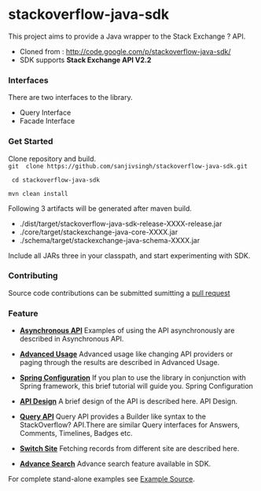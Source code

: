 stackoverflow-java-sdk
======================

This project aims to provide a Java wrapper to the Stack Exchange ? API.

* Cloned from : http://code.google.com/p/stackoverflow-java-sdk/
* SDK supports **Stack Exchange API V2.2**

### Interfaces
There are two interfaces to the library.

* Query Interface
* Facade Interface

### Get Started
Clone repository and build.  
   `git  clone https://github.com/sanjivsingh/stackoverflow-java-sdk.git`

   ` cd stackoverflow-java-sdk`

   `mvn clean install`

Following 3 artifacts will be generated after maven build.

* ./dist/target/stackoverflow-java-sdk-release-XXXX-release.jar
* ./core/target/stackexchange-java-core-XXXX.jar
* ./schema/target/stackexchange-java-schema-XXXX.jar

Include all JARs three in your classpath, and start experimenting with SDK.



### Contributing

  Source code contributions can be submitted sumitting a [pull request](https://github.com/sanjivsingh/stackoverflow-java-sdk/pulls) 

### Feature 
* **[Asynchronous API](https://github.com/sanjivsingh/stackoverflow-java-sdk/wiki/Asynchronous-API)** Examples of using the API asynchronously are described in Asynchronous API.

* **[Advanced Usage](https://github.com/sanjivsingh/stackoverflow-java-sdk/wiki/AdvancedUsage)**
Advanced usage like changing API providers or paging through the results are described in Advanced Usage.

* **[Spring Configuration](https://github.com/sanjivsingh/stackoverflow-java-sdk/wiki/SpringConfiguration)**
If you plan to use the library in conjunction with Spring framework, this brief tutorial will guide you. Spring Configuration

* **[API Design](https://github.com/sanjivsingh/stackoverflow-java-sdk/wiki/API-Design)**
A brief design of the API is described here. API Design.

* **[Query API](https://github.com/sanjivsingh/stackoverflow-java-sdk/wiki/Query-API)**
Query API provides a Builder like syntax to the StackOverflow? API.There are similar Query interfaces for Answers, Comments, Timelines, Badges etc.

* **[Switch Site](https://github.com/sanjivsingh/stackoverflow-java-sdk/wiki/Switch-Site)**
Fetching records from different site are described here.

* **[Advance Search](https://github.com/sanjivsingh/stackoverflow-java-sdk/wiki/Advance-Search)** 
Advance search feature available in SDK.


For complete stand-alone examples see [Example Source](https://github.com/sanjivsingh/stackoverflow-java-sdk/tree/master/core/src/examples/java/com/google/code/stackexchange/client/examples).
